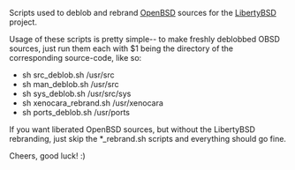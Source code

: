 Scripts used to deblob and rebrand [OpenBSD](https://openbsd.org) sources for
the [LibertyBSD](https://libertybsd.net) project.

Usage of these scripts is pretty simple-- to make freshly deblobbed OBSD
sources, just run them each with $1 being the directory of the corresponding
source-code, like so:

* sh src_deblob.sh /usr/src
* sh man_deblob.sh /usr/src
* sh sys_deblob.sh /usr/src/sys
* sh xenocara_rebrand.sh /usr/xenocara
* sh ports_deblob.sh /usr/ports

If you want liberated OpenBSD sources, but without the LibertyBSD rebranding,
just skip the *_rebrand.sh scripts and everything should go fine.

Cheers, good luck! :)
